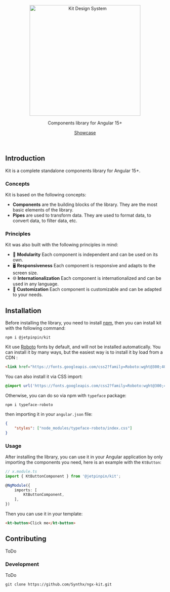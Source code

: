 <p align="center">
  <img
    width="350"
    src="https://github.com/Synthx/ngx-kit/blob/main/assets/logo.png?raw=true"
    alt="Kit Design System" />
</p>

<p align="center">Components library for Angular 15+</p>

<p align="center">
  <a href="https://synthx.github.io/ngx-kit/">Showcase</a>
</p>

<p align="center">
    <img src="https://img.shields.io/npm/v/@jetpinpin/kit" alt="">
    <img src="https://img.shields.io/github/checks-status/synthx/ngx-kit/main" alt="">
    <img src="https://img.shields.io/github/last-commit/synthx/ngx-kit" alt="">
    <img src="https://img.shields.io/github/license/synthx/ngx-kit" alt="">
</p>

## Introduction

Kit is a complete standalone components library for Angular 15+.

### Concepts

Kit is based on the following concepts:

-   **Components** are the building blocks of the library. They are the most basic elements of the library.
-   **Pipes** are used to transform data. They are used to format data, to convert data, to filter data, etc.

### Principles

Kit was also built with the following principles in mind:

-   🚀 **Modularity** Each component is independent and can be used on its own.
-   🖥️ **Responsiveness** Each component is responsive and adapts to the screen size.
-   🌐 **Internationalization** Each component is internationalized and can be used in any language.
-   💄 **Customization** Each component is customizable and can be adapted to your needs.

## Installation

Before installing the library, you need to install [npm](), then you can install kit with the following command:

```shell
npm i @jetpinpin/kit
```

Kit use [Roboto]() fonts by default, and will not be installed automatically. You can install it by many ways, but the easiest way is to install it by load from a CDN :

```html
<link href="https://fonts.googleapis.com/css2?family=Roboto:wght@300;400;500;700&display=swap" rel="stylesheet" />
```

You can also install it via CSS import:

```css
@import url('https://fonts.googleapis.com/css2?family=Roboto:wght@300;400;500;700&display=swap');
```

Otherwise, you can do so via npm with `typeface` package:

```shell
npm i typeface-roboto
```

then importing it in your `angular.json` file:

```json
{
    "styles": ["node_modules/typeface-roboto/index.css"]
}
```

### Usage

After installing the library, you can use it in your Angular application by only importing the components you need, here is an example with the `KtButton`:

```typescript
// x.module.ts
import { KtButtonComponent } from '@jetpinpin/kit';

@NgModule({
    imports: [
        KtButtonComponent,
    ],
})
```

Then you can use it in your template:

```html
<kt-button>Click me</kt-button>
```

## Contributing

ToDo

### Development

ToDo

```shell
git clone https://github.com/Synthx/ngx-kit.git
```
